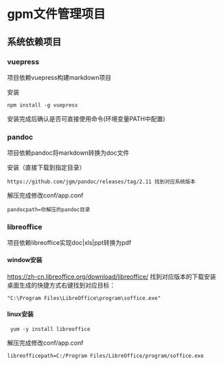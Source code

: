 # gpm文件管理项目

## 系统依赖项目
### vuepress
项目依赖vuepress构建markdown项目

安装
```
npm install -g vuepress
```
安装完成后确认是否可直接使用命令(环境变量PATH中配置)

### pandoc
项目依赖pandoc将markdown转换为doc文件

安装（直接下载到指定目录）
```
https://github.com/jgm/pandoc/releases/tag/2.11 找到对应系统版本
```
解压完成修改conf/app.conf
```
pandocpath=你解压的pandoc目录
```
### libreoffice
项目依赖libreoffice实现doc|xls|ppt转换为pdf
#### window安装
https://zh-cn.libreoffice.org/download/libreoffice/ 找到对应版本的下载安装
桌面生成的快捷方式右键找到对应目标：
```
"C:\Program Files\LibreOffice\program\soffice.exe"
```
#### linux安装
```$xslt
 yum -y install libreoffice
```

解压完成修改conf/app.conf
```
libreofficepath=C:/Program Files/LibreOffice/program/soffice.exe
```
